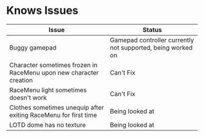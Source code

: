 # Knows Issues

| Issue  | Status |
| ------------- | ------------- |
| Buggy gamepad | Gamepad controller currently not supported, being worked on |
| Character sometimes frozen in RaceMenu upon new character creation | Can't Fix |
| RaceMenu light sometimes doesn't work | Can't Fix |
| Clothes sometimes unequip after exiting RaceMenu for first time | Being looked at |
| LOTD dome has no texture | Being looked at |
